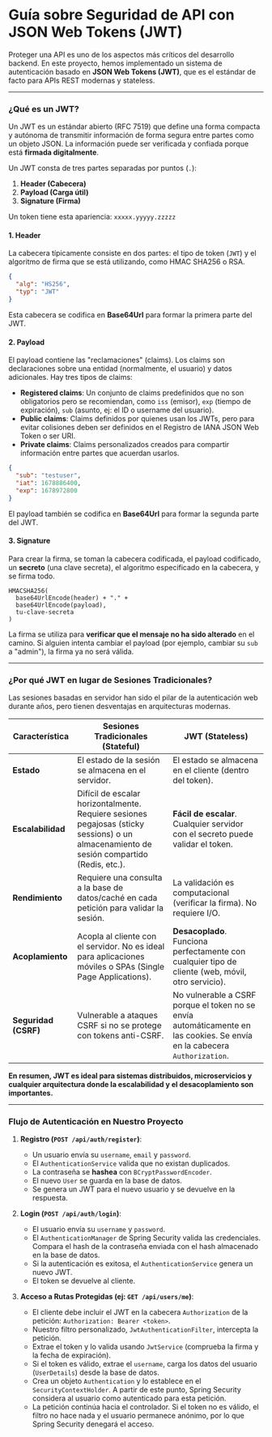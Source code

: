# Guía sobre Seguridad de API con JSON Web Tokens (JWT)

Proteger una API es uno de los aspectos más críticos del desarrollo backend. En este proyecto, hemos implementado un sistema de autenticación basado en **JSON Web Tokens (JWT)**, que es el estándar de facto para APIs REST modernas y stateless.

---

### ¿Qué es un JWT?

Un JWT es un estándar abierto (RFC 7519) que define una forma compacta y autónoma de transmitir información de forma segura entre partes como un objeto JSON. La información puede ser verificada y confiada porque está **firmada digitalmente**.

Un JWT consta de tres partes separadas por puntos (`.`):

1.  **Header (Cabecera)**
2.  **Payload (Carga útil)**
3.  **Signature (Firma)**

Un token tiene esta apariencia: `xxxxx.yyyyy.zzzzz`

#### 1. Header

La cabecera típicamente consiste en dos partes: el tipo de token (`JWT`) y el algoritmo de firma que se está utilizando, como HMAC SHA256 o RSA.

```json
{
  "alg": "HS256",
  "typ": "JWT"
}
```
Esta cabecera se codifica en **Base64Url** para formar la primera parte del JWT.

#### 2. Payload

El payload contiene las "reclamaciones" (claims). Los claims son declaraciones sobre una entidad (normalmente, el usuario) y datos adicionales. Hay tres tipos de claims:

*   **Registered claims**: Un conjunto de claims predefinidos que no son obligatorios pero se recomiendan, como `iss` (emisor), `exp` (tiempo de expiración), `sub` (asunto, ej: el ID o username del usuario).
*   **Public claims**: Claims definidos por quienes usan los JWTs, pero para evitar colisiones deben ser definidos en el Registro de IANA JSON Web Token o ser URI.
*   **Private claims**: Claims personalizados creados para compartir información entre partes que acuerdan usarlos.

```json
{
  "sub": "testuser",
  "iat": 1678886400,
  "exp": 1678972800
}
```
El payload también se codifica en **Base64Url** para formar la segunda parte del JWT.

#### 3. Signature

Para crear la firma, se toman la cabecera codificada, el payload codificado, un **secreto** (una clave secreta), el algoritmo especificado en la cabecera, y se firma todo.

```
HMACSHA256(
  base64UrlEncode(header) + "." +
  base64UrlEncode(payload),
  tu-clave-secreta
)
```
La firma se utiliza para **verificar que el mensaje no ha sido alterado** en el camino. Si alguien intenta cambiar el payload (por ejemplo, cambiar su `sub` a "admin"), la firma ya no será válida.

---

### ¿Por qué JWT en lugar de Sesiones Tradicionales?

Las sesiones basadas en servidor han sido el pilar de la autenticación web durante años, pero tienen desventajas en arquitecturas modernas.

| Característica        | Sesiones Tradicionales (Stateful)                               | JWT (Stateless)                                                 |
|-----------------------|-----------------------------------------------------------------|-----------------------------------------------------------------|
| **Estado**            | El estado de la sesión se almacena en el servidor.              | El estado se almacena en el cliente (dentro del token).         |
| **Escalabilidad**     | Difícil de escalar horizontalmente. Requiere sesiones pegajosas (sticky sessions) o un almacenamiento de sesión compartido (Redis, etc.). | **Fácil de escalar**. Cualquier servidor con el secreto puede validar el token. |
| **Rendimiento**       | Requiere una consulta a la base de datos/caché en cada petición para validar la sesión. | La validación es computacional (verificar la firma). No requiere I/O. |
| **Acoplamiento**      | Acopla al cliente con el servidor. No es ideal para aplicaciones móviles o SPAs (Single Page Applications). | **Desacoplado**. Funciona perfectamente con cualquier tipo de cliente (web, móvil, otro servicio). |
| **Seguridad (CSRF)**  | Vulnerable a ataques CSRF si no se protege con tokens anti-CSRF. | No vulnerable a CSRF porque el token no se envía automáticamente en las cookies. Se envía en la cabecera `Authorization`. |

**En resumen, JWT es ideal para sistemas distribuidos, microservicios y cualquier arquitectura donde la escalabilidad y el desacoplamiento son importantes.**

---

### Flujo de Autenticación en Nuestro Proyecto

1.  **Registro (`POST /api/auth/register`)**:
    *   Un usuario envía su `username`, `email` y `password`.
    *   El `AuthenticationService` valida que no existan duplicados.
    *   La contraseña se **hashea** con `BCryptPasswordEncoder`.
    *   El nuevo `User` se guarda en la base de datos.
    *   Se genera un JWT para el nuevo usuario y se devuelve en la respuesta.

2.  **Login (`POST /api/auth/login`)**:
    *   El usuario envía su `username` y `password`.
    *   El `AuthenticationManager` de Spring Security valida las credenciales. Compara el hash de la contraseña enviada con el hash almacenado en la base de datos.
    *   Si la autenticación es exitosa, el `AuthenticationService` genera un nuevo JWT.
    *   El token se devuelve al cliente.

3.  **Acceso a Rutas Protegidas (ej: `GET /api/users/me`)**:
    *   El cliente debe incluir el JWT en la cabecera `Authorization` de la petición: `Authorization: Bearer <token>`.
    *   Nuestro filtro personalizado, `JwtAuthenticationFilter`, intercepta la petición.
    *   Extrae el token y lo valida usando `JwtService` (comprueba la firma y la fecha de expiración).
    *   Si el token es válido, extrae el `username`, carga los datos del usuario (`UserDetails`) desde la base de datos.
    *   Crea un objeto `Authentication` y lo establece en el `SecurityContextHolder`. A partir de este punto, Spring Security considera al usuario como autenticado para esta petición.
    *   La petición continúa hacia el controlador. Si el token no es válido, el filtro no hace nada y el usuario permanece anónimo, por lo que Spring Security denegará el acceso.
